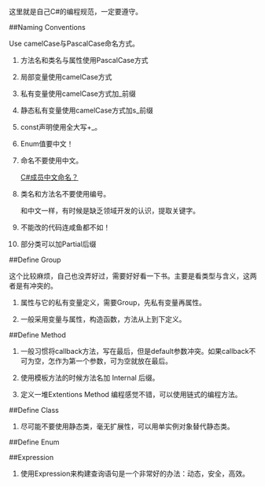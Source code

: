 ﻿这里就是自己C#的编程规范，一定要遵守。

##Naming Conventions

Use camelCase与PascalCase命名方式。

1. 方法名和类名与属性使用PascalCase方式

1. 局部变量使用camelCase方式

1. 私有变量使用camelCase方式加_前缀

1. 静态私有变量使用camelCase方式加s_前缀

1. const声明使用全大写+_。

1. Enum值要中文！

1. 命名不要使用中文。

	[C#成员中文命名？](http://www.zhihu.com/question/29426006)

1. 类名和方法名不要使用编号。

	和中文一样，有时候是缺乏领域开发的认识，提取关键字。

1. 不能改的代码连咸鱼都不如！

1. 部分类可以加Partial后缀



##Define Group

这个比较麻烦，自己也没弄好过，需要好好看一下书。主要是看类型与含义，这两者是有冲突的。

1. 属性与它的私有变量定义，需要Group，先私有变量再属性。

1. 一般采用变量与属性，构造函数，方法从上到下定义。

##Define Method

1. 一般习惯将callback方法，写在最后，但是default参数冲突。如果callback不可为空，怎作为第一个参数，可为空就放在最后。 

1. 使用模板方法的时候方法名加 Internal 后缀。

1. 定义一堆Extentions Method 编程感觉不错，可以使用链式的编程方法。


##Define Class

1. 尽可能不要使用静态类，毫无扩展性，可以用单实例对象替代静态类。


##Define Enum


##Expression

1. 使用Expression来构建查询语句是一个非常好的办法：动态，安全，高效。


